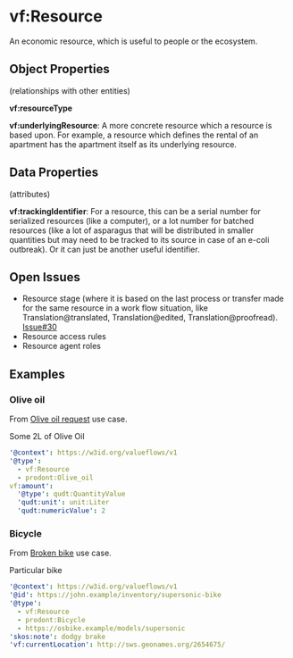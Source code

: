# vf:Resource

An economic resource, which is useful to people or the ecosystem.

## Object Properties
(relationships with other entities)

**vf:resourceType**

**vf:underlyingResource**: A more concrete resource which a resource is based upon.  For example, a resource which defines the rental of an apartment has the apartment itself as its underlying resource.  

## Data Properties
(attributes)

**vf:trackingIdentifier**: For a resource, this can be a serial number for serialized resources (like a computer), or a lot number for batched resources (like a lot of asparagus that will be distributed in smaller quantities but may need to be tracked to its source in case of an e-coli outbreak).  Or it can just be another useful identifier.

## Open Issues
* Resource stage (where it is based on the last process or transfer made for the same resource in a work flow situation, like Translation@translated, Translation@edited, Translation@proofread). [Issue#30](https://github.com/valueflows/resource/issues/30)
* Resource access rules
* Resource agent roles

## Examples

### Olive oil
From [Olive oil request](https://github.com/valueflows/valueflows/blob/master/use-cases/olive-oil-request.md) use case.

Some 2L of Olive Oil

```yaml
'@context': https://w3id.org/valueflows/v1
'@type':
  - vf:Resource
  - prodont:Olive_oil
vf:amount':
  '@type': qudt:QuantityValue
  'qudt:unit': unit:Liter
  'qudt:numericValue': 2
```

### Bicycle
From [Broken bike](https://github.com/valueflows/valueflows/blob/master/use-cases/broken-bike.md) use case.

Particular bike
```yaml
'@context': https://w3id.org/valueflows/v1
'@id': https://john.example/inventory/supersonic-bike
'@type':
  - vf:Resource
  - prodont:Bicycle
  - https://osbike.example/models/supersonic
'skos:note': dodgy brake
'vf:currentLocation': http://sws.geonames.org/2654675/
```
